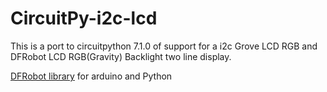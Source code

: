 # CircuitPy-i2c-lcd
This is a port to circuitpython 7.1.0 of support for a i2c Grove LCD RGB and DFRobot LCD RGB(Gravity) Backlight two line display.

[DFRobot library](https://github.com/DFRobot/DFRobot_RGBLCD1602) for arduino and Python 
